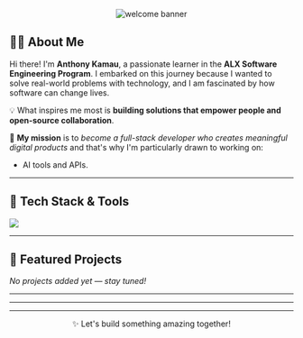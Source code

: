 <!-- Banner -->
<p align="center">
  <img src="https://capsule-render.vercel.app/api?type=waving&color=0D1117&height=200&section=header&text=Hi,%20I'm%20Anthony%20Kamau%20👋&fontSize=40&fontColor=FFFFFF" alt="welcome banner"/>
</p>

<!-- Introduction -->
## 👨‍💻 About Me

Hi there! I'm **Anthony Kamau**, a passionate learner in the **ALX Software Engineering Program**. I embarked on this journey because I wanted to solve real-world problems with technology, and I am fascinated by how software can change lives.

💡 What inspires me most is **building solutions that empower people and open-source collaboration**.

🎯 **My mission** is to *become a full-stack developer who creates meaningful digital products* and that's why I'm particularly drawn to working on:
- AI tools and APIs.

---

<!-- Skills Section -->
## 🧰 Tech Stack & Tools

<p align="left">
  <img src="https://skillicons.dev/icons?i=html,css,python,django,git,github,linux,vscode" />
</p>

---

<!-- Projects Section -->
## 🚀 Featured Projects

_No projects added yet — stay tuned!_

---

<!-- GitHub Stats -->


---



---

<!-- Footer Message -->
<p align="center">
  ✨ Let's build something amazing together!
</p>
